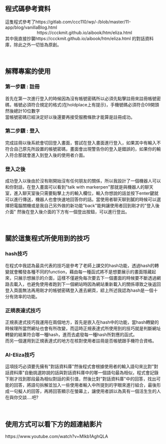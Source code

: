 <h2>程式碼參考資料</h2>
<p>
這隻程式參考了https://gitlab.com/ccc110/wp/-/blob/master/11-app/blog/vanillaBlog.html<br/>
&nbsp&nbsp&nbsp&nbsp&nbsp&nbsp&nbsp&nbsp&nbsp&nbsp&nbsp&nbsp&nbsp&nbsp&nbsp&nbsp&nbsp&nbsp&nbsp&nbsp&nbsp&nbsp&nbsp&nbsp&nbsp https://ccckmit.github.io/aibook/htm/eliza.html<br/>
其中我直接抄襲https://ccckmit.github.io/aibook/htm/eliza.html 的對話資料庫，除此之外一切皆為原創。
</p>
<br/>
<h2>解釋專案的使用</h2>
<h3>第一步驟 : 註冊</h3>
<p>
首先在第一次進行登入的時候因為沒有帳號密碼所以必須先點擊註冊來註冊帳號密碼，帳號必須符合規定的格式(在holdplace上有提示)，手機號碼必須符合09開頭然後總計10位數字<br/>
當帳號密碼已經決定好以後還要再接受服務條款才能算是註冊成功。
</p>

<h3>第二步驟 : 登入</h3>
<p>
完成註冊以後系統會切回登入畫面，嘗試在登入畫面進行登入，如果其中有輸入不符合自己原先所設置的帳號密碼，畫面會出現警告你的登入是錯誤的，如果你的輸入符合那就會進入到登入後的使用者介面。 
</p>

<h3>登入之後</h3>
<p>
成功登入以後由於沒有剛開始沒有任何朋友的關係，所以我設計了一個機器人可以和你對話，在登入畫面可以看到"talk with markerpen"那就是與機器人的聊天室，進入聊天室後只需要點擊上方的輸入欄位，輸入你想說的話並按下enter鍵就可以進行傳送，機器人也會快速地回答你的話。當使用者聊天聊到膩的時候可以選擇把電腦關機或是我自己另外做的新功能"back"能夠讓使用者回到剛才的"登入後介面" 然後在登入後介面的下方有一個登出按鈕，可以進行登出。
</p>
<br/>

<h2>關於這隻程式所使用到的技巧</h2>
<h3>hash技巧</h3>
<p>
在程式中我認為最具代表的技巧是參考了老師上課交的hash功能，透過hash的轉變就會觸發各種不同的function，藉由每一種函式將不是想要展示的畫面隱藏起來，只展示想展示的介面，這樣不僅避免每次要去下一個畫面的時候要不斷透過網路去載入，也避免使用者跑到下一個網站時因為網站重新載入的關係導致之後返回登入頁面無法再用剛才的帳號密碼登入進去網頁，綜上所述我認為hash是一個十分有效率的功能。
</p>
<h3>正規表達式技巧</h3>
<p>
 正規表達式技巧我運用在兩個地方，首先是嵌入在hash中的功能，當hash轉變的時候理所當然網址也會有所改變，而這時正規表達式所使用到的技巧就是判斷網址轉變的結果符合哪一種hash，進而去處發每一種hash所對應的函式。<br/>
 而另一個運用到正規表達式的地方在核對使用者註冊是否帳號跟手機符合資格。
 </p> 
 <h3>AI-Eliza技巧</h3>
 <p>
 這項技巧必須要先擁有"對話資料庫"然後程式會根據使用者的輸入語句來比對"對話資料庫"自動挑選妳說的話與對話資料庫中的哪一個語句最為相似，程式會記錄下剛才找到那段最為相似對話的索引值，然後比對"對話資料庫"中的回答，找出可能的回答，將語句拆解並加入一些使用者輸入中所提到的字眼來進行組合，最後形成一句擬人的回答，再將回答顯示在螢幕上，讓使用者誤以為真有一個活生生的人在與你交談....吧?
  </p>
 
<br/>
<h2>使用方式可以看下方的超連結影片</h2>
https://www.youtube.com/watch?v=MIkb1AghQLA
